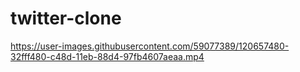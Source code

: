 # twitter-clone

https://user-images.githubusercontent.com/59077389/120657480-32fff480-c48d-11eb-88d4-97fb4607aeaa.mp4

